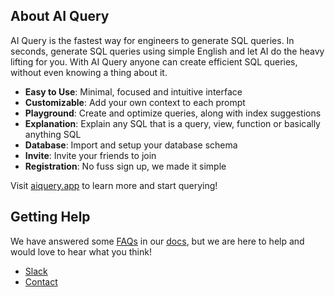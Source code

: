 ## About AI Query

AI Query is the fastest way for engineers to generate SQL queries. In seconds, generate SQL queries using simple English and let AI do the heavy lifting for you. With AI Query anyone can create efficient SQL queries, without even knowing a thing about it.

- **Easy to Use**: Minimal, focused and intuitive interface
- **Customizable**: Add your own context to each prompt
- **Playground**: Create and optimize queries, along with index suggestions
- **Explanation**: Explain any SQL that is a query, view, function or basically anything SQL
- **Database**: Import and setup your database schema
- **Invite**: Invite your friends to join
- **Registration**: No fuss sign up, we made it simple

Visit [aiquery.app](https://aiquery.co) to learn more and start querying!

## Getting Help

We have answered some [FAQs](https://docs.aiquery.co/faq) in our [docs](https://docs.aiquery.co), but we are here to help and would love to hear what you think!

- [Slack](https://aiquery.co/join)
- [Contact](https://aiquery.co/?anchor=contact)
